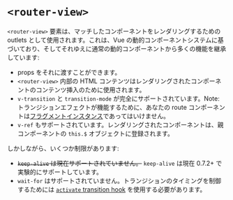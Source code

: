 # `<router-view>`

`<router-view>` 要素は、マッチしたコンポーネントをレンダリングするための outlets として使用されます。これは、Vue の動的コンポーネントシステムに基づいており、そしてそれゆえに通常の動的コンポーネントから多くの機能を継承しています:

- props をそれに渡すことができます。
- `<router-view>` 内部の HTML コンテンツはレンダリングされたコンポーネントのコンテンツ挿入のために使用されます。
- `v-transition` と `transition-mode` が完全にサポートされています。Note: トランジションエフェクトが機能するために、あなたの route コンポーネントは[フラグメントインスタンス](http://jp.vuejs.org/guide/components.html#\32%2076912aa97ff62b93167fc73b08ae36f)であってはいけません。
- `v-ref` もサポートされています。レンダリングされたコンポーネントは、親コンポーネントの `this.$` オブジェクトに登録されます。

しかしながら、いくつか制限があります:

- ~~`keep-alive` は現在サポートされていません。~~ `keep-alive` は現在 0.7.2+ で実験的にサポートしています。
- `wait-for` はサポートされていません。トランジションのタイミングを制御するためには [`activate` transition hook](pipeline/activate.html) を使用する必要があります。
